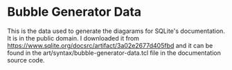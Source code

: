 # Bubble Generator Data

This is the data used to generate the diagarams for SQLite's documentation. It is in the public domain. I downloaded it from https://www.sqlite.org/docsrc/artifact/3a02e2677d405fbd and it can be found in the art/syntax/bubble-generator-data.tcl file in the documentation source code.
